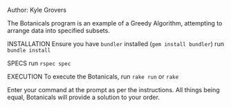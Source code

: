 Author: Kyle Grovers

The Botanicals program is an example of a Greedy Algorithm, attempting to arrange
data into specified subsets.

INSTALLATION
Ensure you have `bundler` installed (`gem install bundler`)
run `bundle install`

SPECS
run `rspec spec`

EXECUTION
To execute the Botanicals,
run `rake run` or `rake`

Enter your command at the prompt as per the instructions.
All things being equal, Botanicals will provide a solution to your order.
